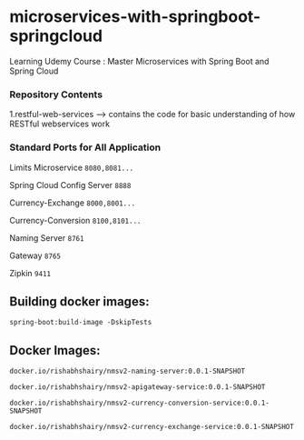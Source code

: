# microservices-with-springboot-springcloud
Learning Udemy Course : Master Microservices with Spring Boot and Spring Cloud

### Repository Contents
1.restful-web-services --> contains the code for basic understanding of how RESTful webservices work

### Standard Ports for All Application
Limits Microservice             `8080,8081...`

Spring Cloud Config Server      `8888`

Currency-Exchange               `8000,8001...`

Currency-Conversion             `8100,8101...`

Naming Server                   `8761`

Gateway                         `8765`

Zipkin                          `9411`

## Building docker images:

`spring-boot:build-image -DskipTests`

## Docker Images:

`docker.io/rishabhshairy/nmsv2-naming-server:0.0.1-SNAPSHOT`

`docker.io/rishabhshairy/nmsv2-apigateway-service:0.0.1-SNAPSHOT`

`docker.io/rishabhshairy/nmsv2-currency-conversion-service:0.0.1-SNAPSHOT`

`docker.io/rishabhshairy/nmsv2-currency-exchange-service:0.0.1-SNAPSHOT`

